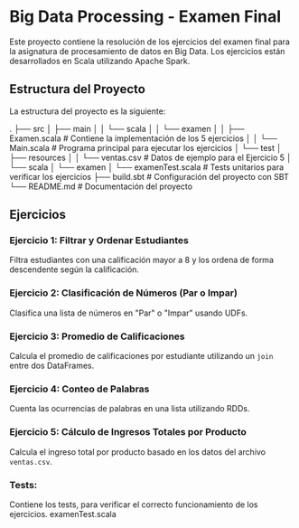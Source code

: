 # Big Data Processing - Examen Final

Este proyecto contiene la resolución de los ejercicios del examen final para la asignatura de procesamiento de datos en Big Data. Los ejercicios están desarrollados en Scala utilizando Apache Spark.

## Estructura del Proyecto

La estructura del proyecto es la siguiente:

. ├── src │ ├── main │ │ └── scala │ │ └── examen │ │ ├── Examen.scala # Contiene la implementación de los 5 ejercicios │ │ └── Main.scala # Programa principal para ejecutar los ejercicios │ └── test │ ├── resources │ │ └── ventas.csv # Datos de ejemplo para el Ejercicio 5 │ └── scala │ └── examen │ └── examenTest.scala # Tests unitarios para verificar los ejercicios ├── build.sbt # Configuración del proyecto con SBT └── README.md # Documentación del proyecto


## Ejercicios

### Ejercicio 1: Filtrar y Ordenar Estudiantes
Filtra estudiantes con una calificación mayor a 8 y los ordena de forma descendente según la calificación.

### Ejercicio 2: Clasificación de Números (Par o Impar)
Clasifica una lista de números en "Par" o "Impar" usando UDFs.

### Ejercicio 3: Promedio de Calificaciones
Calcula el promedio de calificaciones por estudiante utilizando un `join` entre dos DataFrames.

### Ejercicio 4: Conteo de Palabras
Cuenta las ocurrencias de palabras en una lista utilizando RDDs.

### Ejercicio 5: Cálculo de Ingresos Totales por Producto
Calcula el ingreso total por producto basado en los datos del archivo `ventas.csv`.

### Tests:
Contiene los tests, para verificar el correcto funcionamiento de los ejercicios.
examenTest.scala
